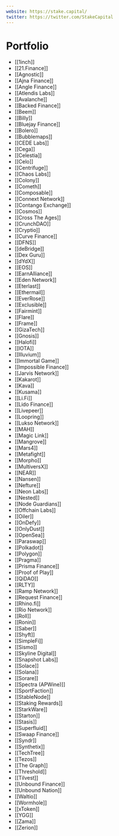 ```yaml
---
website: https://stake.capital/
twitter: https://twitter.com/StakeCapital
---
```

# Portfolio
- [[1inch]]
- [[21.Finance]]
- [[Agnostic]]
- [[Ajna Finance]]
- [[Angle Finance]]
- [[Atlendis Labs]]
- [[Avalanche]]
- [[Backed Finance]]
- [[Beem]]
- [[Billy]]
- [[Bluejay Finance]]
- [[Bolero]]
- [[Bubblemaps]]
- [[CEDE Labs]]
- [[Cega]]
- [[Celestia]]
- [[Celo]]
- [[Centrifuge]]
- [[Chaos Labs]]
- [[Colony]]
- [[Cometh]]
- [[Composable]]
- [[Connext Network]]
- [[Contango Exchange]]
- [[Cosmos]]
- [[Cross The Ages]]
- [[CrunchDAO]]
- [[Cryptio]]
- [[Curve Finance]]
- [[DFNS]]
- [[deBridge]]
- [[Dex Guru]]
- [[dYdX]]
- [[EOS]]
- [[EarnAlliance]]
- [[Eden Network]]
- [[Eterlast]]
- [[Ethermail]]
- [[EverRose]]
- [[Exclusible]]
- [[Fairmint]]
- [[Flare]]
- [[Frame]]
- [[GizaTech]]
- [[Gnosis]]
- [[Halofi]]
- [[IOTA]]
- [[Illuvium]]
- [[Immortal Game]]
- [[Impossible Finance]]
- [[Jarvis Network]]
- [[Kakarot]]
- [[Kava]]
- [[Kusama]]
- [[Li.Fi]]
- [[Lido Finance]]
- [[Livepeer]]
- [[Loopring]]
- [[Lukso Network]]
- [[MAH]]
- [[Magic Link]]
- [[Mangrove]]
- [[Mars4]]
- [[Metafight]]
- [[Morpho]]
- [[MultiversX]]
- [[NEAR]]
- [[Nansen]]
- [[Nefture]]
- [[Neon Labs]]
- [[Nested]]
- [[Node Guardians]]
- [[Offchain Labs]]
- [[Oiler]]
- [[OnDefy]]
- [[OnlyDust]]
- [[OpenSea]]
- [[Paraswap]]
- [[Polkadot]]
- [[Polygon]]
- [[Pragma]]
- [[Prisma Finance]]
- [[Proof of Play]]
- [[QiDAO]]
- [[RLTY]]
- [[Ramp Network]]
- [[Request Finance]]
- [[Rhino.fi]]
- [[Rio Network]]
- [[Roll]]
- [[Ronin]]
- [[Saber]]
- [[Shyft]]
- [[SimpleFi]]
- [[Sismo]]
- [[Skyline Digital]]
- [[Snapshot Labs]]
- [[Solace]]
- [[Solana]]
- [[Sorare]]
- [[Spectra (APWine)]]
- [[SportFaction]]
- [[StableNode]]
- [[Staking Rewards]]
- [[StarkWare]]
- [[Starton]]
- [[Stasis]]
- [[Superfluid]]
- [[Swaap Finance]]
- [[Syndr]]
- [[Synthetix]]
- [[TechTree]]
- [[Tezos]]
- [[The Graph]]
- [[Threshold]]
- [[Tilvest]]
- [[Unbound Finance]]
- [[Unbound Nation]]
- [[Waltio]]
- [[Wormhole]]
- [[xToken]]
- [[YGG]]
- [[Zama]]
- [[Zerion]]